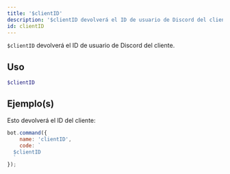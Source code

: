 ```yaml
---
title: '$clientID'
description: '$clientID devolverá el ID de usuario de Discord del cliente.'
id: clientID
---
```


`$clientID` devolverá el ID de usuario de Discord del cliente.

## Uso

```php
$clientID
```

## Ejemplo(s)

Esto devolverá el ID del cliente:

```javascript
bot.command({
    name: 'clientID',
    code: `
  $clientID
  `
});
```